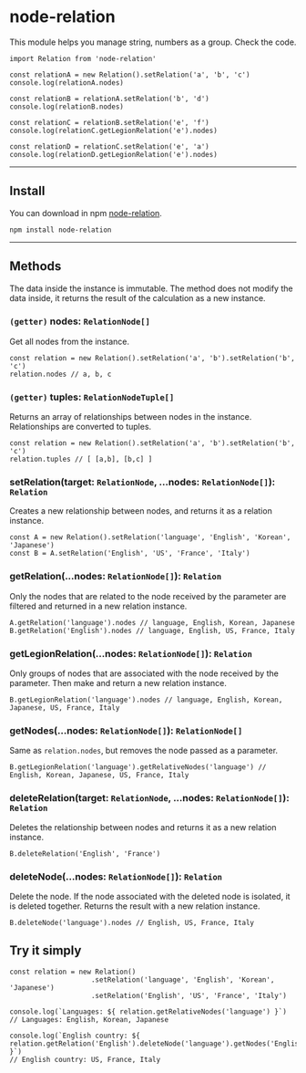 # node-relation

This module helps you manage string, numbers as a group.
Check the code.
```
import Relation from 'node-relation'

const relationA = new Relation().setRelation('a', 'b', 'c')
console.log(relationA.nodes)

const relationB = relationA.setRelation('b', 'd')
console.log(relationB.nodes)

const relationC = relationB.setRelation('e', 'f')
console.log(relationC.getLegionRelation('e').nodes)

const relationD = relationC.setRelation('e', 'a')
console.log(relationD.getLegionRelation('e').nodes)
```
---
## Install
You can download in npm [node-relation](https://www.npmjs.com/package/node-relation).
```
npm install node-relation
```
---
## Methods
The data inside the instance is immutable.
The method does not modify the data inside, it returns the result of the calculation as a new instance.

### `(getter)` nodes: `RelationNode[]`
Get all nodes from the instance.
```
const relation = new Relation().setRelation('a', 'b').setRelation('b', 'c')
relation.nodes // a, b, c
```
### `(getter)` tuples: `RelationNodeTuple[]`
Returns an array of relationships between nodes in the instance. Relationships are converted to tuples.
```
const relation = new Relation().setRelation('a', 'b').setRelation('b', 'c')
relation.tuples // [ [a,b], [b,c] ]
```
### setRelation(target: `RelationNode`, ...nodes: `RelationNode[]`): `Relation`
Creates a new relationship between nodes, and returns it as a relation instance.
```
const A = new Relation().setRelation('language', 'English', 'Korean', 'Japanese')
const B = A.setRelation('English', 'US', 'France', 'Italy')
```
### getRelation(...nodes: `RelationNode[]`): `Relation`
Only the nodes that are related to the node received by the parameter are filtered and returned in a new relation instance.
```
A.getRelation('language').nodes // language, English, Korean, Japanese
B.getRelation('English').nodes // language, English, US, France, Italy
```
### getLegionRelation(...nodes: `RelationNode[]`): `Relation`
Only groups of nodes that are associated with the node received by the parameter. Then make and return a new relation instance.
```
B.getLegionRelation('language').nodes // language, English, Korean, Japanese, US, France, Italy
```
### getNodes(...nodes: `RelationNode[]`): `RelationNode[]`
Same as `relation.nodes`, but removes the node passed as a parameter.
```
B.getLegionRelation('language').getRelativeNodes('language') // English, Korean, Japanese, US, France, Italy
```
### deleteRelation(target: `RelationNode`, ...nodes: `RelationNode[]`): `Relation`
Deletes the relationship between nodes and returns it as a new relation instance.
```
B.deleteRelation('English', 'France')
```
### deleteNode(...nodes: `RelationNode[]`): `Relation`
Delete the node. If the node associated with the deleted node is isolated, it is deleted together. Returns the result with a new relation instance.
```
B.deleteNode('language').nodes // English, US, France, Italy
```
## Try it simply
```
const relation = new Relation()
                    .setRelation('language', 'English', 'Korean', 'Japanese')
                    .setRelation('English', 'US', 'France', 'Italy')

console.log(`Languages: ${ relation.getRelativeNodes('language') }`)
// Languages: English, Korean, Japanese

console.log(`English country: ${ relation.getRelation('English').deleteNode('language').getNodes('English') }`)
// English country: US, France, Italy 
```